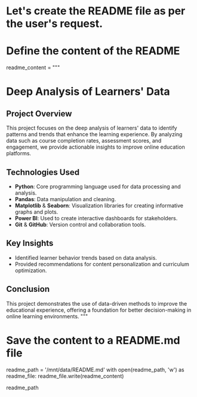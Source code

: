 # Let's create the README file as per the user's request.

# Define the content of the README
readme_content = """
# Deep Analysis of Learners' Data

## Project Overview
This project focuses on the deep analysis of learners' data to identify patterns and trends that enhance the learning experience. By analyzing data such as course completion rates, assessment scores, and engagement, we provide actionable insights to improve online education platforms.

## Technologies Used
- **Python**: Core programming language used for data processing and analysis.
- **Pandas**: Data manipulation and cleaning.
- **Matplotlib** & **Seaborn**: Visualization libraries for creating informative graphs and plots.
- **Power BI**: Used to create interactive dashboards for stakeholders.
- **Git** & **GitHub**: Version control and collaboration tools.

## Key Insights
- Identified learner behavior trends based on data analysis.
- Provided recommendations for content personalization and curriculum optimization.
  
## Conclusion
This project demonstrates the use of data-driven methods to improve the educational experience, offering a foundation for better decision-making in online learning environments.
"""

# Save the content to a README.md file
readme_path = '/mnt/data/README.md'
with open(readme_path, 'w') as readme_file:
    readme_file.write(readme_content)

readme_path
